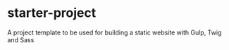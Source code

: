 # starter-project
A project template to be used for building a static website with Gulp, Twig and Sass
